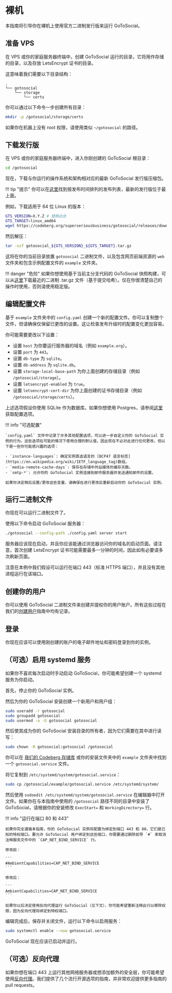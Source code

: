 # 裸机

本指南将引导你在裸机上使用官方二进制发行版来运行 GoToSocial。

## 准备 VPS

在 VPS 或你的家庭服务器终端中，创建 GoToSocial 运行的目录，它将用作存储的目录，以及存放 LetsEncrypt 证书的目录。

这意味着我们需要以下目录结构：

```
.
└── gotosocial
    └── storage
        └── certs
```

你可以通过以下命令一步创建所有目录：

```bash
mkdir -p /gotosocial/storage/certs
```

如果你在机器上没有 root 权限，请使用类似 `~/gotosocial` 的路径。

## 下载发行版

在 VPS 或你的家庭服务器终端中，进入你刚创建的 GoToSocial 根目录：

```bash
cd /gotosocial
```

现在，下载与你运行的操作系统和架构相对应的最新 GoToSocial 发行版压缩包。

!!! tip "提示"
    你可以在[这里](https://codeberg.org/superseriousbusiness/gotosocial/releases)找到按发布时间排列的发布列表，最新的发行版位于最上面。

例如，下载适用于 64 位 Linux 的版本：

```bash
GTS_VERSION=X.Y.Z # 替换此处
GTS_TARGET=linux_amd64
wget https://codeberg.org/superseriousbusiness/gotosocial/releases/download/v${GTS_VERSION}/gotosocial_${GTS_VERSION}_${GTS_TARGET}.tar.gz
```

然后解压：

```bash
tar -xzf gotosocial_${GTS_VERSION}_${GTS_TARGET}.tar.gz
```

这将在你的当前目录放置 `gotosocial` 二进制文件，以及包含网页前端资源的 `web` 文件夹和包含示例配置文件的 `example` 文件夹。

!!! danger "危险"
    如果你想使用基于当前主分支代码的 GoToSocial 快照构建，可以从[这里](https://minio.s3.superseriousbusiness.org/browser/gotosocial-snapshots)下载最近的二进制 .tar.gz 文件（基于提交哈希）。仅在你很清楚自己的操作时使用，否则请使用稳定版。

## 编辑配置文件

基于 `example` 文件夹中的 `config.yaml` 创建一个新的配置文件。你可以复制整个文件，但请确保仅保留已更改的设置。这让检查发布升级时的配置变化更加容易。

你可能需要更改以下设置：

- 设置 `host` 为你要运行服务器的域名（例如 `example.org`）。
- 设置 `port` 为 `443`。
- 设置 `db-type` 为 `sqlite`。
- 设置 `db-address` 为 `sqlite.db`。
- 设置 `storage-local-base-path` 为你上面创建的存储目录（例如 `/gotosocial/storage`）。
- 设置 `letsencrypt-enabled` 为 `true`。
- 设置 `letsencrypt-cert-dir` 为你上面创建的证书存储目录（例如 `/gotosocial/storage/certs`）。

上述选项假设你使用 SQLite 作为数据库。如果你想使用 Postgres，请参阅[这里](../../configuration/database.md)获取配置选项。

!!! info "可选配置"
    
    `config.yaml` 文件中记录了许多其他配置选项，可以进一步自定义你的 GoToSocial 实例的行为。这些选项在可能的情况下使用合理的默认值，因此现在不必对此进行任何更改，但以下是一些你可能感兴趣的选项：
    
    - `instance-languages`: 确定实例首选语言的 [BCP47 语言标签](https://en.wikipedia.org/wiki/IETF_language_tag)数组。
    - `media-remote-cache-days`: 保存在存储中外站媒体的缓存天数。
    - `smtp-*`: 允许你的 GoToSocial 实例连接到邮件服务器并发送通知邮件的设置。

    如果你决定稍后设置/更改这些变量，请确保在进行更改后重新启动你的 GoToSocial 实例。

## 运行二进制文件

你现在可以运行二进制文件了。

使用以下命令启动 GoToSocial 服务器：

```bash
./gotosocial --config-path ./config.yaml server start
```

服务器应该现在启动，并且你应该能通过浏览器访问你的域名的启动页面。请注意，首次创建 LetsEncrypt 证书可能需要最多一分钟的时间，因此如有必要请多次刷新页面。

注意在本例中我们假设可以运行在端口 443（标准 HTTPS 端口），并且没有其他进程运行在该端口。

## 创建你的用户

你可以使用 GoToSocial 二进制文件来创建并提权你的用户账户。所有这些过程在我们的[创建用户](../user_creation.md)指南中均有记录。

## 登录

你现在应该可以使用刚创建的账户的电子邮件地址和密码登录到你的实例。

## （可选）启用 systemd 服务

如果你不喜欢每次启动时手动启动 GoToSocial，你可能希望创建一个 systemd 服务为你启动。

首先，停止你的 GoToSocial 实例。

然后为你的 GoToSocial 安装创建一个新用户和用户组：

```bash
sudo useradd -r gotosocial
sudo groupadd gotosocial
sudo usermod -a -G gotosocial gotosocial
```

然后使其成为你的 GoToSocial 安装目录的所有者，因为它们需要在其中进行读写：

```bash
sudo chown -R gotosocial:gotosocial /gotosocial
```

你可以在 [我们的 Codeberg 存储库](https://codeberg.org/superseriousbusiness/gotosocial/raw/branch/main/example/gotosocial.service) 或你的安装文件夹中的 `example` 文件夹中找到一个 `gotosocial.service` 文件。

将它复制到 `/etc/systemd/system/gotosocial.service`：

```bash
sudo cp /gotosocial/example/gotosocial.service /etc/systemd/system/
```

然后使用 `sudoedit /etc/systemd/system/gotosocial.service` 在编辑器中打开文件。如果你在与本指南中使用的 `/gotosocial` 路径不同的目录中安装了 GoToSocial，请根据你的安装修改 `ExecStart=` 和 `WorkingDirectory=` 行。

!!! info "运行在端口 80 和 443"
    
    如果你完全遵循本指南，你的 GoToSocial 实例将配置为绑定到端口 443 和 80，它们是已知的特权端口。要允许 GoToSocial 用户绑定到这些端口，你需要通过删除前导 `#` 来取消注释服务文件中的 `CAP_NET_BIND_SERVICE` 行。
    
    修改前：
    
    ```
    #AmbientCapabilities=CAP_NET_BIND_SERVICE
    ```
    
    修改后：
    
    ```
    AmbientCapabilities=CAP_NET_BIND_SERVICE
    ```
    
    如果你以后决定使用反向代理运行 GoToSocial（见下文），你可能希望重新注释此行以移除权限，因为反向代理将绑定到特权端口。

编辑完成后，保存并关闭文件，运行以下命令以启用服务：

```bash
sudo systemctl enable --now gotosocial.service
```

GoToSocial 现在应该已启动并运行。

## （可选）反向代理

如果你想在端口 443 上运行其他网络服务器或想添加额外的安全层，你可能希望使用[反向代理](../reverse_proxy/index.md)。我们提供了几个流行开源选项的指南，并非常欢迎提供更多指南的 pull requests。
